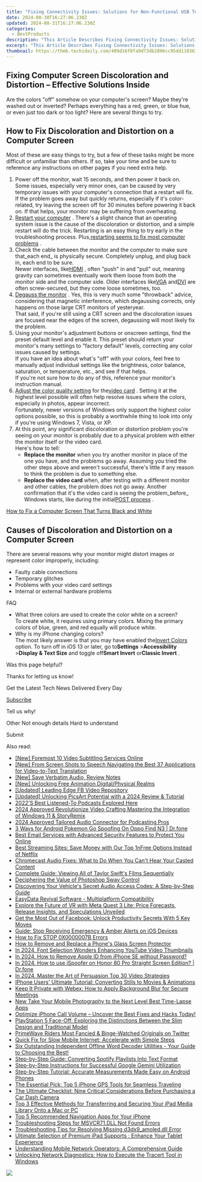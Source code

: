 ```yaml
---
title: "Fixing Connectivity Issues: Solutions for Non-Functional USB Tethering"
date: 2024-08-30T16:27:06.230Z
updated: 2024-08-31T16:27:06.230Z
categories:
  - BestProducts
description: "This Article Describes Fixing Connectivity Issues: Solutions for Non-Functional USB Tethering"
excerpt: "This Article Describes Fixing Connectivity Issues: Solutions for Non-Functional USB Tethering"
thumbnail: https://thmb.techidaily.com/499d16f8fa9d73db2896cc95dd1103614d6afb1a8c7743ea30004b41e37daeda.jpg
---
```


## Fixing Computer Screen Discoloration and Distortion – Effective Solutions Inside
 Are the colors "off" somehow on your computer's screen? Maybe they're washed out or inverted? Perhaps everything has a red, green, or blue hue, or even just too dark or too light? Here are several things to try.

## How to Fix Discoloration and Distortion on a Computer Screen

 Most of these are easy things to try, but a few of these tasks might be more difficult or unfamiliar than others. If so, take your time and be sure to reference any instructions on other pages if you need extra help.

1. Power off the monitor, wait 15 seconds, and then power it back on. Some issues, especially very minor ones, can be caused by very temporary issues with your computer's connection that a restart will fix.  
 If the problem goes away but quickly returns, especially if it's color-related, try leaving the screen off for 30 minutes before powering it back on. If that helps, your monitor may be suffering from overheating.
2. [Restart your computer](https://www.lifewire.com/how-to-reboot-a-computer-2624568) . There's a slight chance that an operating system issue is the cause of the discoloration or distortion, and a simple restart will do the trick. Restarting is an easy thing to try early in the troubleshooting process. Plus,[restarting seems to fix most computer problems](https://www.lifewire.com/why-does-restarting-seem-to-fix-most-computer-problems-2624569) .
3. Check the cable between the monitor and the computer to make sure that_each end_ is physically secure. Completely unplug, and plug back in, each end to be sure.  
 Newer interfaces, like[HDMI](https://www.lifewire.com/hdmi-facts-high-definition-multimedia-interface-1847337) , often "push" in and "pull" out, meaning gravity can sometimes eventually work them loose from both the monitor side and the computer side. Older interfaces like[VGA](https://www.lifewire.com/what-is-vga-2626027) and[DVI](https://www.lifewire.com/understanding-dvi-connections-1846905) are often screw-secured, but they come loose sometimes, too.
4. [Degauss the monitor](https://www.lifewire.com/how-to-degauss-a-computer-monitor-2624487) . Yes, this is very much some "throwback" advice, considering that magnetic interference, which degaussing corrects, only happens on those large CRT monitors of yesteryear.  
 That said, if you're still using a CRT screen and the discoloration issues are focused near the edges of the screen, degaussing will most likely fix the problem.
5. Using your monitor's adjustment buttons or onscreen settings, find the preset default level and enable it. This preset should return your monitor's many settings to "factory default" levels, correcting any color issues caused by settings.  
 If you have an idea about what's "off" with your colors, feel free to manually adjust individual settings like the brightness, color balance, saturation, or temperature, etc., and see if that helps.  
 If you're not sure how to do any of this, reference your monitor's instruction manual.
6. [Adjust the color quality setting](https://www.lifewire.com/how-to-adjust-the-color-quality-setting-in-windows-2626206) for the[video card](https://www.lifewire.com/what-is-a-video-card-2618161) . Setting it at the highest level possible will often help resolve issues where the colors, especially in photos, appear incorrect.  
 Fortunately, newer versions of Windows only support the highest color options possible, so this is probably a worthwhile thing to look into only if you're using Windows 7, Vista, or XP.
7. At this point, any significant discoloration or distortion problem you're seeing on your monitor is probably due to a physical problem with either the monitor itself or the video card.  
 Here's how to tell:  
   * **Replace the monitor** when you try another monitor in place of the one you have, and the problems go away. Assuming you tried the other steps above and weren't successful, there's little if any reason to think the problem is due to something else.  
   * **Replace the video card** when, after testing with a different monitor and other cables, the problem does not go away. Another confirmation that it's the video card is seeing the problem_before_ Windows starts, like during the initial[POST process](https://www.lifewire.com/what-is-post-2625953) .

[How to Fix a Computer Screen That Turns Black and White](https://www.lifewire.com/fix-when-your-computer-screen-turns-black-and-white-5211740)

## Causes of Discoloration and Distortion on a Computer Screen

 There are several reasons why your monitor might distort images or represent color improperly, including:

* Faulty cable connections
* Temporary glitches
* Problems with your video card settings
* Internal or external hardware problems

 FAQ

* What three colors are used to create the color white on a screen?  
 To create white, it requires using primary colors. Mixing the primary colors of blue, green, and red equally will produce white.
* Why is my iPhone changing colors?  
 The most likely answer is that you may have enabled the[Invert Colors](https://www.lifewire.com/how-to-invert-colors-on-iphone-4154078) option. To turn off in iOS 13 or later, go to**Settings** \>**Accessibility** \>**Display & Text Size** and toggle off**Smart Invert** or**Classic Invert** .

Was this page helpful?

Thanks for letting us know!

 Get the Latest Tech News Delivered Every Day

[Subscribe](https://www.lifewire.com/#)

Tell us why!

 Other  Not enough details  Hard to understand

 Submit

<ins class="adsbygoogle"
     style="display:block"
     data-ad-format="autorelaxed"
     data-ad-client="ca-pub-7571918770474297"
     data-ad-slot="1223367746"></ins>



<ins class="adsbygoogle"
     style="display:block"
     data-ad-client="ca-pub-7571918770474297"
     data-ad-slot="8358498916"
     data-ad-format="auto"
     data-full-width-responsive="true"></ins>

<span class="atpl-alsoreadstyle">Also read:</span>
<div><ul>
<li><a href="https://some-techniques.techidaily.com/new-foremost-10-video-subtitling-services-online/"><u>[New] Foremost 10 Video Subtitling Services Online</u></a></li>
<li><a href="https://some-guidance.techidaily.com/new-from-screen-shots-to-speech-navigating-the-best-37-applications-for-video-to-text-translation/"><u>[New] From Screen Shots to Speech  Navigating the Best 37 Applications for Video-to-Text Translation</u></a></li>
<li><a href="https://visual-screen-recording.techidaily.com/new-save-verbatim-audio-review-notes/"><u>[New] Save Verbatim Audio, Review Notes</u></a></li>
<li><a href="https://some-skills.techidaily.com/new-unlocking-free-animation-digitalphysical-realms/"><u>[New] Unlocking Free Animation  Digital/Physical Realms</u></a></li>
<li><a href="https://facebook-video-content.techidaily.com/updated-leading-edge-fb-video-repository/"><u>[Updated] Leading Edge  FB Video Repository</u></a></li>
<li><a href="https://some-guidance.techidaily.com/updated-unlocking-picsart-potential-with-a-2024-review-and-tutorial/"><u>[Updated] Unlocking PicsArt Potential with a 2024 Review & Tutorial</u></a></li>
<li><a href="https://facebook.techidaily.com/2022s-best-listened-to-podcasts-explored-here/"><u>2022'S Best Listened-To Podcasts Explored Here</u></a></li>
<li><a href="https://extra-skills.techidaily.com/2024-approved-revolutionize-video-crafting-mastering-the-integration-of-windows-11-and-storyremix/"><u>2024 Approved  Revolutionize Video Crafting  Mastering the Integration of Windows 11 & StoryRemix</u></a></li>
<li><a href="https://some-approaches.techidaily.com/2024-approved-tailored-audio-connector-for-podcasting-pros/"><u>2024 Approved  Tailored Audio Connector for Podcasting Pros</u></a></li>
<li><a href="https://android-pokemon-go.techidaily.com/3-ways-for-android-pokemon-go-spoofing-on-oppo-find-n3-drfone-by-drfone-virtual-android/"><u>3 Ways for Android Pokemon Go Spoofing On Oppo Find N3 | Dr.fone</u></a></li>
<li><a href="https://tech-recovery.techidaily.com/best-email-services-with-advanced-security-features-to-protect-you-online/"><u>Best Email Services with Advanced Security Features to Protect You Online</u></a></li>
<li><a href="https://tech-recovery.techidaily.com/best-streaming-sites-save-money-with-our-top-1nfree-options-instead-of-netflix/"><u>Best Streaming Sites: Save Money with Our Top 1nFree Options Instead of Netflix</u></a></li>
<li><a href="https://tech-recovery.techidaily.com/chromecast-audio-fixes-what-to-do-when-you-cant-hear-your-casted-content/"><u>Chromecast Audio Fixes: What to Do When You Can't Hear Your Casted Content</u></a></li>
<li><a href="https://tech-recovery.techidaily.com/complete-guide-viewing-all-of-taylor-swifts-films-sequentially/"><u>Complete Guide: Viewing All of Taylor Swift's Films Sequentially</u></a></li>
<li><a href="https://extra-hints.techidaily.com/deciphering-the-value-of-photoshop-sway-control/"><u>Deciphering the Value of Photoshop Sway Control</u></a></li>
<li><a href="https://tech-recovery.techidaily.com/discovering-your-vehicles-secret-audio-access-codes-a-step-by-step-guide/"><u>Discovering Your Vehicle's Secret Audio Access Codes: A Step-by-Step Guide</u></a></li>
<li><a href="https://data-recovery.techidaily.com/easydata-revival-software-multiplatform-compatibility/"><u>EasyData Revival Software - Multiplatform Compatibility</u></a></li>
<li><a href="https://tech-recovery.techidaily.com/explore-the-future-of-vr-with-meta-quest-3-lite-price-forecasts-release-insights-and-speculations-unveiled/"><u>Explore the Future of VR with Meta Quest 3 Lite: Price Forecasts, Release Insights, and Speculations Unveiled</u></a></li>
<li><a href="https://tech-recovery.techidaily.com/get-the-most-out-of-facebook-unlock-productivity-secrets-with-5-key-moves/"><u>Get the Most Out of Facebook: Unlock Productivity Secrets With 5 Key Moves</u></a></li>
<li><a href="https://tech-recovery.techidaily.com/guide-stop-receiving-emergency-and-amber-alerts-on-ios-devices/"><u>Guide: Stop Receiving Emergency & Amber Alerts on iOS Devices</u></a></li>
<li><a href="https://tech-recovery.techidaily.com/how-to-fix-stop-0x0000007b-errors/"><u>How to Fix STOP 0X0000007B Errors</u></a></li>
<li><a href="https://tech-recovery.techidaily.com/how-to-remove-and-replace-a-phones-glass-screen-protector/"><u>How to Remove and Replace a Phone's Glass Screen Protector</u></a></li>
<li><a href="https://youtube-webster.techidaily.com/24-font-selection-wonders-enhancing-youtube-video-thumbnails/"><u>In 2024, Font Selection Wonders  Enhancing YouTube Video Thumbnails</u></a></li>
<li><a href="https://apple-account.techidaily.com/in-2024-how-to-remove-apple-id-from-iphone-se-without-password-by-drfone-ios/"><u>In 2024, How to Remove Apple ID from iPhone SE without Password?</u></a></li>
<li><a href="https://pokemon-go-android.techidaily.com/in-2024-how-to-use-ispoofer-on-honor-80-pro-straight-screen-edition-drfone-by-drfone-virtual-android/"><u>In 2024, How to use iSpoofer on Honor 80 Pro Straight Screen Edition? | Dr.fone</u></a></li>
<li><a href="https://extra-approaches.techidaily.com/in-2024-master-the-art-of-persuasion-top-30-video-strategies/"><u>In 2024, Master the Art of Persuasion  Top 30 Video Strategies</u></a></li>
<li><a href="https://os-tips.techidaily.com/iphone-users-ultimate-tutorial-converting-stills-to-movies-and-animations/"><u>IPhone Users' Ultimate Tutorial: Converting Stills to Movies & Animations</u></a></li>
<li><a href="https://tech-recovery.techidaily.com/keep-it-private-with-webex-how-to-apply-background-blur-for-secure-meetings/"><u>Keep It Private with Webex: How to Apply Background Blur for Secure Meetings</u></a></li>
<li><a href="https://video-creation-software.techidaily.com/new-take-your-mobile-photography-to-the-next-level-best-time-lapse-apps/"><u>New Take Your Mobile Photography to the Next Level Best Time-Lapse Apps</u></a></li>
<li><a href="https://tech-recovery.techidaily.com/optimize-iphone-call-volume-uncover-the-best-fixes-and-hacks-today/"><u>Optimize iPhone Call Volume – Uncover the Best Fixes and Hacks Today!</u></a></li>
<li><a href="https://tech-recovery.techidaily.com/playstation-5-face-off-exploring-the-distinctions-between-the-slim-design-and-traditional-model/"><u>PlayStation 5 Face-Off: Exploring the Distinctions Between the Slim Design and Traditional Model</u></a></li>
<li><a href="https://twitter-videos.techidaily.com/primewave-riders-most-fancied-and-binge-watched-originals-on-twitter/"><u>PrimeWave Riders  Most Fancied & Binge-Watched Originals on Twitter</u></a></li>
<li><a href="https://fox-that.techidaily.com/quick-fix-for-slow-mobile-internet-accelerate-with-simple-steps/"><u>Quick Fix for Slow Mobile Internet: Accelerate with Simple Steps</u></a></li>
<li><a href="https://tech-recovery.techidaily.com/1722861528221-six-outstanding-independent-offline-word-decoder-utilities-your-guide-to-choosing-the-best/"><u>Six Outstanding Independent Offline Word Decoder Utilities - Your Guide to Choosing the Best!</u></a></li>
<li><a href="https://tech-recovery.techidaily.com/step-by-step-guide-converting-spotify-playlists-into-text-format/"><u>Step-by-Step Guide: Converting Spotify Playlists Into Text Format</u></a></li>
<li><a href="https://tech-recovery.techidaily.com/step-by-step-instructions-for-successful-google-gemini-utilization/"><u>Step-by-Step Instructions for Successful Google Gemini Utilization</u></a></li>
<li><a href="https://tech-recovery.techidaily.com/step-by-step-tutorial-accurate-measurements-made-easy-on-android-phones/"><u>Step-by-Step Tutorial: Accurate Measurements Made Easy on Android Phones</u></a></li>
<li><a href="https://tech-recovery.techidaily.com/the-essential-pick-top-5-iphone-gps-tools-for-seamless-traveling/"><u>The Essential Pick: Top 5 iPhone GPS Tools for Seamless Traveling</u></a></li>
<li><a href="https://tech-recovery.techidaily.com/the-ultimate-checklist-nine-critical-considerations-before-purchasing-a-car-dash-camera/"><u>The Ultimate Checklist: Nine Critical Considerations Before Purchasing a Car Dash Camera</u></a></li>
<li><a href="https://vp-tips.techidaily.com/top-3-effective-methods-for-transferring-and-securing-your-ipad-media-library-onto-a-mac-or-pc/"><u>Top 3 Effective Methods for Transferring and Securing Your iPad Media Library Onto a Mac or PC</u></a></li>
<li><a href="https://tech-recovery.techidaily.com/top-5-recommended-navigation-apps-for-your-iphone/"><u>Top 5 Recommended Navigation Apps for Your iPhone</u></a></li>
<li><a href="https://tech-recovery.techidaily.com/troubleshooting-steps-for-msvcr71dll-not-found-errors/"><u>Troubleshooting Steps for MSVCR71.DLL Not Found Errors</u></a></li>
<li><a href="https://tech-recovery.techidaily.com/troubleshooting-tips-for-resolving-missing-d3dx9amoleddll-error/"><u>Troubleshooting Tips for Resolving Missing d3dx9_amoled.dll Error</u></a></li>
<li><a href="https://os-tips.techidaily.com/ultimate-selection-of-premium-ipad-supports-enhance-your-tablet-experience/"><u>Ultimate Selection of Premium iPad Supports : Enhance Your Tablet Experience</u></a></li>
<li><a href="https://tech-recovery.techidaily.com/understanding-mobile-network-operators-a-comprehensive-guide/"><u>Understanding Mobile Network Operators: A Comprehensive Guide</u></a></li>
<li><a href="https://tech-renaissance.techidaily.com/unlocking-network-diagnostics-how-to-execute-the-tracert-tool-in-windows/"><u>Unlocking Network Diagnostics: How to Execute the Tracert Tool in Windows</u></a></li>
</ul></div>

<!-- affiliate ads begin -->
<a href="https://store.revouninstaller.com/order/checkout.php?PRODS=28010250&QTY=1&AFFILIATE=108875&CART=1"><img src="https://secure.avangate.com/images/merchant/4282ec8de8c9be897e7aff4aa231b1a4/336__280a.jpg" border="0"></a>
<!-- affiliate ads end -->